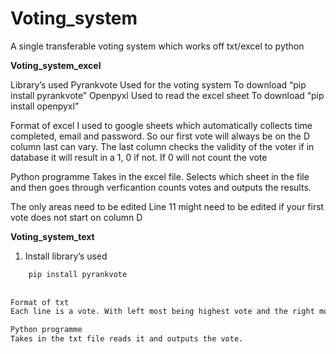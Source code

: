 # Voting_system
A single transferable voting system which works off txt/excel to python 

**Voting_system_excel**

Library’s used 
  Pyrankvote
  	Used for the voting system 
    To download “pip install pyrankvote”
  Openpyxl
    Used to read the excel sheet
    To download “pip install openpyxl”
    
Format of excel 
I used to google sheets which automatically collects time completed, email and password. So our first vote will always be on the D column last can vary.  The last column checks the validity of the voter if in database it will result in a 1, 0 if not. If 0 will not count the vote

Python programme 
Takes in the excel file. Selects which sheet in the file and then goes through verficantion counts votes and outputs the results. 

The only areas need to be edited 
Line 11 might need to be edited if your first vote does not start on column D 



**Voting_system_text**

1. Install library’s used
```bash
    pip install pyrankvote
    
    
Format of txt 
Each line is a vote. With left most being highest vote and the right most being the lowest vote. The names of each candidate should be separated only by a tab space. When the line is finished should start a new line. You will have to manually have to get rid of the false votes do not included in text file.

Python programme 
Takes in the txt file reads it and outputs the vote.   
